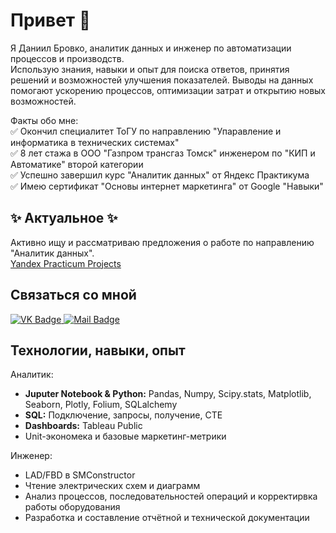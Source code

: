 # Привет 👋
Я Даниил Бровко, аналитик данных и инженер по автоматизации процессов и производств.\
Использую знания, навыки и опыт для поиска ответов, принятия решений и возможностей улучшения показателей.
Выводы на данных помогают ускорению процессов, оптимизации затрат и открытию новых возможностей.

Факты обо мне:\
✅ Окончил специалитет ТоГУ по направлению "Упаравление и информатика в технических системах"\
✅ 8 лет стажа в ООО "Газпром трансгаз Томск" инженером по "КИП и Автоматике" второй категории\
✅ Успешно завершил курс "Аналитик данных" от Яндекс Практикума\
✅ Имею сертификат "Основы интернет маркетинга" от Google "Навыки"

## ✨ Актуальное ✨
Активно ищу и рассматриваю предложения о работе по направлению "Аналитик данных".\
[Yandex Practicum Projects](https://vk.cc/cvsK4e)

## Связаться со мной

<div id="badges">
  <a href="https://vk.cc/cvsK6e">
    <img src="https://img.shields.io/badge/VK.COM-blue?style=flat&logo=VK.COM&color=blue" alt="VK Badge"/>
  </a>
  <a href="mailto:lans-fx@rambler.ru&body=привет?subject=Привет, Я пишу тебе с github и хочу спросить: ">
    <img src="https://img.shields.io/badge/%40mail-me-%23FF8C00?style=flat&logo=mail&labelColor=%23FF8C00&color=%23696969" alt="Mail Badge"/>
  </a>
</div>

## Технологии, навыки, опыт

Аналитик:
- **Juputer Notebook & Python:** Pandas, Numpy, Scipy.stats, Matplotlib, Seaborn, Plotly, Folium, SQLalchemy
- **SQL:** Подключение, запросы, получение, CTE
- **Dashboards:** Tableau Public
- Unit-экономека и базовые маркетинг-метрики


Инженер:
- LAD/FBD в SMConstructor
- Чтение электрических схем и диаграмм
- Анализ процессов, последовательностей операций и корректирвка работы оборудования
- Разработка и составление отчётной и технической документации
